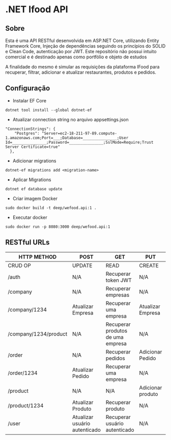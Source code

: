 # .NET Ifood API

## Sobre

Esta é uma API RESTful desenvolvida em ASP.NET Core, utilizando Entity Framework Core, Injeção de dependências seguindo os princípios do SOLID e Clean Code, autenticação por JWT. Este repositório não possui intuito comercial e é destinado apenas como portfólio e objeto de estudos

A finalidade do mesmo é simular as requisições da plataforma IFood para recuperar, filtrar, adicionar e atualizar restaurantes, produtos e pedidos.

## Configuração

- Instalar EF Core

```
dotnet tool install --global dotnet-ef
```

- Atualizar connection string no arquivo appsettings.json

```
"ConnectionStrings": {
    "Postgres": "Server=ec2-18-211-97-89.compute-1.amazonaws.com;Port=___;Database=_______________;User Id=_______________;Password=_______________;SslMode=Require;Trust Server Certificate=true"
  },
```

- Adicionar migrations

```
dotnet-ef migrations add <migration-name>
```

- Aplicar Migrations

```
dotnet ef database update
```

- Criar imagem Docker

```
sudo docker build -t deep/wefood.api:1 .
```

- Executar docker

```
sudo docker run -p 8080:3000 deep/wefood.api:1
```

## RESTful URLs

| HTTP METHOD           | POST                          | GET                               | PUT               | DELETE          |
| --------------------- | ----------------------------- | --------------------------------- | ----------------- | --------------- |
| CRUD OP               | UPDATE                        | READ                              | CREATE            | DELETE          |
| /auth                 | N/A                           | Recuperar token JWT               | N/A               | N/A             |
| /company              | N/A                           | Recuperar empresas                | N/A               | N/A             |
| /company/1234         | Atualizar Empresa             | Recuperar uma empresa             | Atualizar Empresa | Remove Empresa  |
| /company/1234/product | N/A                           | Recuperar produtos de uma empresa | N/A               | N/A             |
| /order                | N/A                           | Recuperar pedidos                 | Adicionar Pedido  | N/A             |
| /order/1234           | Atualizar Pedido              | Recuperar uma empresa             | N/A               | Remover Pedido  |
| /product              | N/A                           | N/A                               | Adicionar produto | N/A             |
| /product/1234         | Atualizar Produto             | Recuperar produto                 | N/A               | Remover Produto |
| /user                 | Atualizar usuário autenticado | Recuperar usuário autenticado     | N/A               | N/A             |
